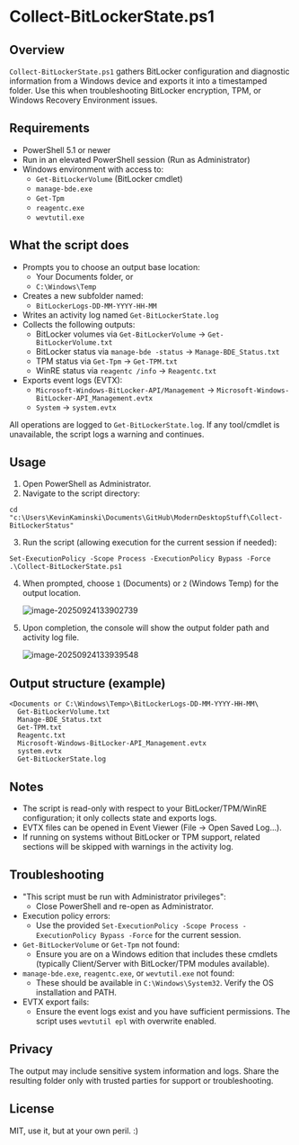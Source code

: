# Collect-BitLockerState.ps1

## Overview
`Collect-BitLockerState.ps1` gathers BitLocker configuration and diagnostic information from a Windows device and exports it into a timestamped folder. Use this when troubleshooting BitLocker encryption, TPM, or Windows Recovery Environment issues.

## Requirements
- PowerShell 5.1 or newer
- Run in an elevated PowerShell session (Run as Administrator)
- Windows environment with access to:
  - `Get-BitLockerVolume` (BitLocker cmdlet)
  - `manage-bde.exe`
  - `Get-Tpm`
  - `reagentc.exe`
  - `wevtutil.exe`

## What the script does
- Prompts you to choose an output base location:
  - Your Documents folder, or
  - `C:\Windows\Temp`
- Creates a new subfolder named:
  - `BitLockerLogs-DD-MM-YYYY-HH-MM`
- Writes an activity log named `Get-BitLockerState.log`
- Collects the following outputs:
  - BitLocker volumes via `Get-BitLockerVolume` → `Get-BitLockerVolume.txt`
  - BitLocker status via `manage-bde -status` → `Manage-BDE_Status.txt`
  - TPM status via `Get-Tpm` → `Get-TPM.txt`
  - WinRE status via `reagentc /info` → `Reagentc.txt`
- Exports event logs (EVTX):
  - `Microsoft-Windows-BitLocker-API/Management` → `Microsoft-Windows-BitLocker-API_Management.evtx`
  - `System` → `system.evtx`

All operations are logged to `Get-BitLockerState.log`. If any tool/cmdlet is unavailable, the script logs a warning and continues.

## Usage
1) Open PowerShell as Administrator.
2) Navigate to the script directory:
```
cd "c:\Users\KevinKaminski\Documents\GitHub\ModernDesktopStuff\Collect-BitLockerStatus"
```
3) Run the script (allowing execution for the current session if needed):
```
Set-ExecutionPolicy -Scope Process -ExecutionPolicy Bypass -Force
.\Collect-BitLockerState.ps1
```
4. When prompted, choose `1` (Documents) or `2` (Windows Temp) for the output location.

   ![image-20250924133902739](C:\Users\KevinKaminski\AppData\Roaming\Typora\typora-user-images\image-20250924133902739.png)

5. Upon completion, the console will show the output folder path and activity log file.

   ![image-20250924133939548](C:\Users\KevinKaminski\AppData\Roaming\Typora\typora-user-images\image-20250924133939548.png)

## Output structure (example)
```
<Documents or C:\Windows\Temp>\BitLockerLogs-DD-MM-YYYY-HH-MM\
  Get-BitLockerVolume.txt
  Manage-BDE_Status.txt
  Get-TPM.txt
  Reagentc.txt
  Microsoft-Windows-BitLocker-API_Management.evtx
  system.evtx
  Get-BitLockerState.log
```

## Notes
- The script is read-only with respect to your BitLocker/TPM/WinRE configuration; it only collects state and exports logs.
- EVTX files can be opened in Event Viewer (File → Open Saved Log...).
- If running on systems without BitLocker or TPM support, related sections will be skipped with warnings in the activity log.

## Troubleshooting
- "This script must be run with Administrator privileges":
  - Close PowerShell and re-open as Administrator.
- Execution policy errors:
  - Use the provided `Set-ExecutionPolicy -Scope Process -ExecutionPolicy Bypass -Force` for the current session.
- `Get-BitLockerVolume` or `Get-Tpm` not found:
  - Ensure you are on a Windows edition that includes these cmdlets (typically Client/Server with BitLocker/TPM modules available).
- `manage-bde.exe`, `reagentc.exe`, or `wevtutil.exe` not found:
  - These should be available in `C:\Windows\System32`. Verify the OS installation and PATH.
- EVTX export fails:
  - Ensure the event logs exist and you have sufficient permissions. The script uses `wevtutil epl` with overwrite enabled.

## Privacy
The output may include sensitive system information and logs. Share the resulting folder only with trusted parties for support or troubleshooting.

## License
MIT, use it, but at your own peril. :)
